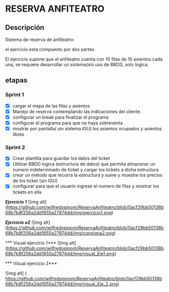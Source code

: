 # RESERVA ANFITEATRO
## Descripción
Sistema de reserva de anfiteatro:

el ejercicio esta compuesto por dos partes.

El ejercicio supone que el anfiteatro cuenta con 10 filas de 10 asientos cada una, se requiere desarrollar un sistema(sin uso de BBDD, solo logica.

## etapas

### Sprint 1
 - [x]  cargar el mapa de las filas y asientos
 - [x] Manejo de reserva contemplando las indicaciones del cliente.
 - [x] configurar un break para finalizar el programa
 - [x] configurar el programa para que no haya sobreventa
 - [x] mostrar por pantalla( sin sistema IGU) los asientos ocupados y asientos libres

### Sprint 2
- [x]  Crear plantilla para guardar los datos del ticket
- [x]  Utilizar BBDD logica (estructura de datos) que permita almacenar un numero indeterminado de ticket y cargar los tickets a dicha estructura
- [x]  crear un método que recorra la estructura y sume y muestre los precios de los ticket (sin IGU)
- [x]  configurar para que el usuario ingrese el numero de filas y mostrar los tickets en ella

***Ejercicio 1***
  ![img alt] (https://github.com/wilfredopinom/ReservaAnfiteatro/blob/0acf29bb50138b68b7b8f256a2dd1655a27874dd/img/ejercicio1.png)

  ***Ejercicio o2***
 ![img alt] (https://github.com/wilfredopinom/ReservaAnfiteatro/blob/0acf29bb50138b68b7b8f256a2dd1655a27874dd/img/consigna2.png)

 *** Visual ejercicio 1***
 ![img alt] (https://github.com/wilfredopinom/ReservaAnfiteatro/blob/0acf29bb50138b68b7b8f256a2dd1655a27874dd/img/visual_Eje1.png)
 
  *** Visual ejercicio 2***

 ![img alt] (  https://github.com/wilfredopinom/ReservaAnfiteatro/blob/0acf29bb50138b68b7b8f256a2dd1655a27874dd/img/visual_Eje_2.png)

